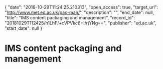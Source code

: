 {
  "date": "2018-10-29T11:24:25.210313", 
  "open_access": true, 
  "target_url": "http://www.met.ed.ac.uk/pac-man/", 
  "description": "", 
  "end_date": null, 
  "title": "IMS content packaging and management", 
  "record_id": "20181029T112425/h1LhF/+cVPVkc6+I/rjYNg==", 
  "publisher": "ed.ac.uk", 
  "start_date": null
}

# IMS content packaging and management

